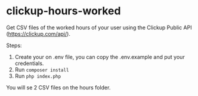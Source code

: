 # clickup-hours-worked
Get CSV files of the worked hours of your user using the Clickup Public API (https://clickup.com/api/).

Steps:
1. Create your on .env file, you can copy the .env.example and put your credentials. 
2. Run `composer install`
3. Run `php index.php`

You will se 2 CSV files on the hours folder.
